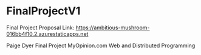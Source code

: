 # FinalProjectV1
 
Final Project Proposal Link: https://ambitious-mushroom-016bb4f10.2.azurestaticapps.net

Paige Dyer
Final Project 
MyOpinion.com 
Web and Distributed Programming